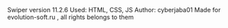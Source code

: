 Swiper version 11.2.6
Used: HTML, CSS, JS
Author: cyberjaba01
Made for evolution-soft.ru , all rights belongs to them
